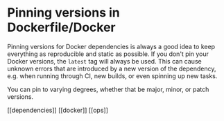 # Pinning versions in Dockerfile/Docker

Pinning versions for Docker dependencies is always a good idea to keep everything as reproducible and static as possible. If you don't pin your Docker versions, the `latest` tag will always be used. This can cause unknown errors that are introduced by a new version of the dependency, e.g. when running through CI, new builds, or even spinning up new tasks.

You can pin to varying degrees, whether that be major, minor, or patch versions.

[[dependencies]]
[[docker]]
[[ops]]
